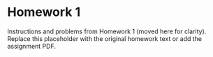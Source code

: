 # Homework 1

Instructions and problems from Homework 1 (moved here for clarity). Replace this placeholder with the original homework text or add the assignment PDF.
